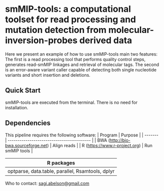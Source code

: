 # smMIP-tools: a computational toolset for read processing and mutation detection from molecular-inversion-probes derived data

Here we present an example of how to use smMIP-tools main two features:
The first is a read processing tool that performs quality control steps, generates read-smMIP linkages and retrieval of molecular tags.
The second is an error-aware variant caller capable of detecting both single nucleotide variants and short insertion and deletions.

## Quick Start
smMIP-tools are executed from the terminal. There is no need for installation.

## Dependencies
This pipeline requires the following software:
| Program | Purpose                                    |
| ------- | ------------------------------------------ |
| BWA (http://bio-bwa.sourceforge.net) | Align reads |
| R (https://www.r-project.org) | Run smMIP tools |

| R packages                                       |
| ------------------------------------------------ |
| optparse, data.table, parallel, Rsamtools, dplyr |   



Who to contact: sagi.abelson@gmail.com
